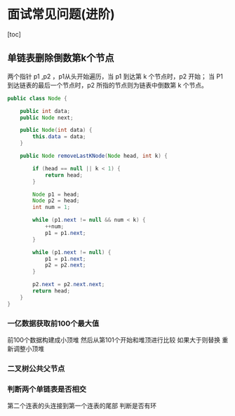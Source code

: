 # 面试常见问题(进阶)
<!-- TOC -->
[toc]
<!-- /TOC -->

## 单链表删除倒数第k个节点

两个指针 p1 ,p2 ，p1从头开始遍历，当 p1 到达第 k 个节点时，p2 开始； 当 P1 到达链表的最后一个节点时，p2 所指的节点则为链表中倒数第 k 个节点。

```java
public class Node {

    public int data;
    public Node next;

    public Node(int data) {
        this.data = data;
    }

    public Node removeLastKNode(Node head, int k) {

        if (head == null || k < 1) {
            return head;
        }

        Node p1 = head;
        Node p2 = head;
        int num = 1;

        while (p1.next != null && num < k) {
            ++num;
            p1 = p1.next;
        }

        while (p1.next != null) {
            p1 = p1.next;
            p2 = p2.next;
        }

        p2.next = p2.next.next;
        return head;
    }
}

```

### 一亿数据获取前100个最大值

前100个数据构建成小顶堆 然后从第101个开始和堆顶进行比较 如果大于则替换 重新调整小顶堆

### 二叉树公共父节点

### 判断两个单链表是否相交

第二个连表的头连接到第一个连表的尾部 判断是否有环





